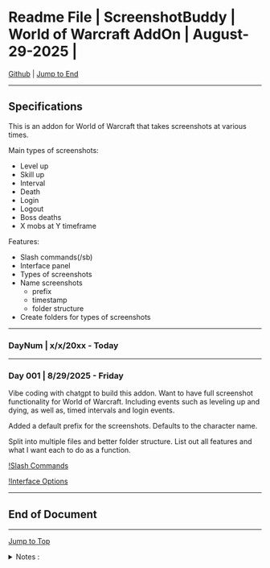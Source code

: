 
<!-- markdownlint-disable MD033 -->
<!-- markdownlint-disable MD041 -->
<div id="top-of-doc"></div>

# Readme File | ScreenshotBuddy | World of Warcraft AddOn | August-29-2025 |

[Github](https://github.com/popados) | [Jump to End](#end-of-doc)

***

## Specifications

This is an addon for World of Warcraft that takes screenshots at various times.

Main types of screenshots:

- Level up
- Skill up
- Interval
- Death
- Login
- Logout
- Boss deaths
- X mobs at Y timeframe

Features:

- Slash commands(/sb)
- Interface panel
- Types of screenshots
- Name screenshots
  - prefix
  - timestamp
  - folder structure
- Create folders for types of screenshots

***

### DayNum | x/x/20xx - Today

***

### Day 001 | 8/29/2025 - Friday

Vibe coding with chatgpt to build this addon. Want to have full screenshot functionality for World of Warcraft. Including events such as leveling up and dying, as well as, timed intervals and login events.

Added a default prefix for the screenshots. Defaults to the character name.

Split into multiple files and better folder structure. List out all features and what I want each to do as a function.

[!Slash Commands](./img/Screenshot%202025-08-29%20at%205.56.05%E2%80%AFPM.png)

[!Interface Options](./img/Screenshot%202025-08-29%20at%205.56.28%E2%80%AFPM.png)

***

## End of Document

***

[Jump to Top](#top-of-doc)

<div id="end-of-doc"></div>

<details>
<summary>
Notes :
</summary>
</details>